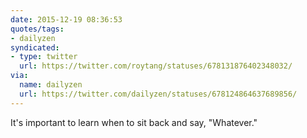 ```yaml
---
date: 2015-12-19 08:36:53
quotes/tags:
- dailyzen
syndicated:
- type: twitter
  url: https://twitter.com/roytang/statuses/678131876402348032/
via:
  name: dailyzen
  url: https://twitter.com/dailyzen/statuses/678124864637689856/
---
```


It's important to learn when to sit back and say, "Whatever."